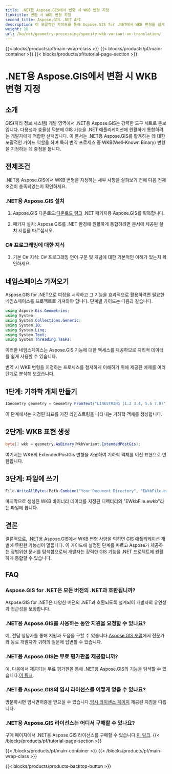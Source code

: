 ```yaml
---
title: .NET용 Aspose.GIS에서 변환 시 WKB 변형 지정
linktitle: 변환 시 WKB 변형 지정
second_title: Aspose.GIS .NET API
description: 이 포괄적인 가이드를 통해 Aspose.GIS for .NET에서 WKB 변형을 쉽게 지정하는 방법을 알아보세요. GIS 개발 기술을 향상시키세요.
weight: 18
url: /ko/net/geometry-processing/specify-wkb-variant-on-translation/
---
```


{{< blocks/products/pf/main-wrap-class >}}
{{< blocks/products/pf/main-container >}}
{{< blocks/products/pf/tutorial-page-section >}}

# .NET용 Aspose.GIS에서 변환 시 WKB 변형 지정

## 소개
GIS(지리 정보 시스템) 개발 영역에서 .NET용 Aspose.GIS는 강력한 도구 세트로 돋보입니다. 다용성과 효율성 덕분에 GIS 기능을 .NET 애플리케이션에 원활하게 통합하려는 개발자에게 적합한 선택입니다. 이 문서는 .NET용 Aspose.GIS를 활용하는 데 대한 포괄적인 가이드 역할을 하며 특히 번역 프로세스 중 WKB(Well-Known Binary) 변형을 지정하는 데 중점을 둡니다.
## 전제조건
.NET용 Aspose.GIS에서 WKB 변형을 지정하는 세부 사항을 살펴보기 전에 다음 전제 조건이 충족되었는지 확인하세요.
### .NET용 Aspose.GIS 설치
1. Aspose.GIS 다운로드:[다운로드 링크](https://releases.aspose.com/gis/net/) .NET 패키지용 Aspose.GIS를 획득합니다.
   
2. 패키지 설치: Aspose.GIS를 .NET 환경에 원활하게 통합하려면 문서에 제공된 설치 지침을 따르십시오.
### C# 프로그래밍에 대한 지식
1. 기본 C# 지식: C# 프로그래밍 언어 구문 및 개념에 대한 기본적인 이해가 있는지 확인하세요.

## 네임스페이스 가져오기
Aspose.GIS for .NET으로 여정을 시작하고 그 기능을 효과적으로 활용하려면 필요한 네임스페이스를 프로젝트로 가져와야 합니다. 단계별 가이드는 다음과 같습니다.

```csharp
using Aspose.Gis.Geometries;
using System;
using System.Collections.Generic;
using System.IO;
using System.Linq;
using System.Text;
using System.Threading.Tasks;
```
이러한 네임스페이스는 Aspose.GIS 기능에 대한 액세스를 제공하므로 지리적 데이터를 쉽게 사용할 수 있습니다.

번역 시 WKB 변형을 지정하는 프로세스를 철저하게 이해하기 위해 제공된 예제를 여러 단계로 분석해 보겠습니다.
## 1단계: 기하학 개체 만들기
```csharp
IGeometry geometry = Geometry.FromText("LINESTRING (1.2 3.4, 5.6 7.8)");
```
이 단계에서는 지정된 좌표를 가진 라인스트링을 나타내는 기하학 객체를 생성합니다.
## 2단계: WKB 표현 생성
```csharp
byte[] wkb = geometry.AsBinary(WkbVariant.ExtendedPostGis);
```
여기서는 WKB의 ExtendedPostGis 변형을 사용하여 기하학 객체를 이진 표현으로 변환합니다.
## 3단계: 파일에 쓰기
```csharp
File.WriteAllBytes(Path.Combine("Your Document Directory", "EWkbFile.ewkb"), wkb);
```
마지막으로 생성된 WKB 바이너리 데이터를 지정된 디렉터리의 "EWkbFile.ewkb"라는 파일에 씁니다.

## 결론
결론적으로, .NET용 Aspose.GIS에서 WKB 변형 사양을 익히면 GIS 애플리케이션 개발에 무한한 가능성이 열립니다. 이 가이드에 설명된 단계를 따르고 Aspose가 제공하는 광범위한 문서를 탐색함으로써 개발자는 강력한 GIS 기능을 .NET 프로젝트에 원활하게 통합할 수 있습니다.
## FAQ
### Aspose.GIS for .NET은 모든 버전의 .NET과 호환됩니까?
Aspose.GIS for .NET은 다양한 버전의 .NET과 호환되도록 설계되어 개발자의 유연성과 접근성을 보장합니다.
### .NET용 Aspose.GIS를 사용하는 동안 지원을 요청할 수 있나요?
 예, 전담 상담사를 통해 지원과 도움을 구할 수 있습니다.[Aspose.GIS 포럼](https://forum.aspose.com/c/gis/33)에서 전문가와 동료 개발자가 귀하의 질문에 답변할 수 있습니다.
### .NET용 Aspose.GIS는 무료 평가판을 제공합니까?
 예, 다음에서 제공되는 무료 평가판을 통해 .NET용 Aspose.GIS의 기능을 탐색할 수 있습니다.[이 링크](https://releases.aspose.com/).
### .NET용 Aspose.GIS의 임시 라이선스를 어떻게 얻을 수 있나요?
 방문하시면 임시면허증을 받으실 수 있습니다.[임시 라이센스 페이지](https://purchase.aspose.com/temporary-license/) 제공된 지침을 따릅니다.
### .NET용 Aspose.GIS 라이선스는 어디서 구매할 수 있나요?
 구매 페이지에서 .NET용 Aspose.GIS 라이선스를 구매할 수 있습니다.[이 링크](https://purchase.aspose.com/buy).
{{< /blocks/products/pf/tutorial-page-section >}}

{{< /blocks/products/pf/main-container >}}
{{< /blocks/products/pf/main-wrap-class >}}

{{< blocks/products/products-backtop-button >}}

